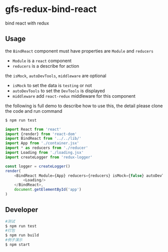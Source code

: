 # gfs-redux-bind-react
bind react with redux 

## Usage
the `BindReact` component must have properties are `Module` and `reducers`
- `Module` is a `react` component
- `reducers` is a describe for action

the `isMock`, `autoDevTools`, `middleware` are optional
- `isMock` to set the data is `testing` or not
- `autoDevTools` to set the `DevTools` is displayed
- `middleware` add `react-redux` middleware for this component

the following is full demo to describe how to use this, the detail please clone the code and run command 
```bash
$ npm run test
```

```javascript
import React from 'react'
import {render} from 'react-dom'
import BindReact from '../../lib/'
import App from './container.jsx'
import * as reducers from './reducer'
import Loading from './loading.jsx'
import createLogger from 'redux-logger'

const logger = createLogger()
render(
    <BindReact Module={App} reducers={reducers} isMock={false} autoDevTools={false} middleware={[logger]}>
        <Loading/>
    </BindReact>,
    document.getElementById('app')
)

```
## Developer

```bash
#测试	
$ npm run test	
#打包	
$ npm run build	
#例子演示	
$ npm start
```


